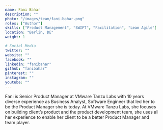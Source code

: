```yaml
---
name: Fani Bahar
description: ""
photo: "/images/team/fani-bahar.png"
roles: ["Author"]
skills: ["Product Management", "SWIFT", "Facilitation", "Lean Agile"]
location: "Berlin, DE"
weight: 1

# Social Media 
twitter: ""
website: ""
facebook: ""
linkedin: "fanibahar"
github: "fanibahar"
pinterest: ""
instagram: ""
youtube: ""
---
```


Fani is Senior Product Manager at VMware Tanzu Labs with 10 years diverse experience as Business Analyst, Software Engineer that led her to be the Product Manager she is today. 
At VMware Tanzu Labs, she focuses on building client’s product and the product development team, she uses all her experience to enable her client to be a better Product Manager and team player.
